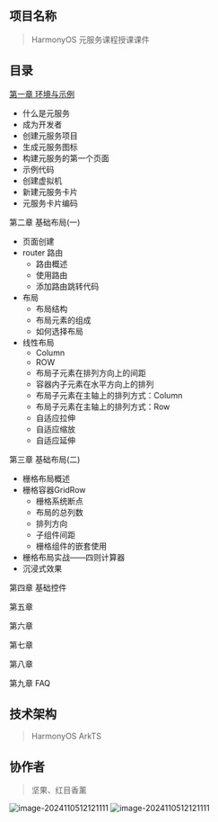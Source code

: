 ## 项目名称

> HarmonyOS 元服务课程授课课件

## 目录

[第一章  环境与示例](https://atomgit.com/nutpi/hongmuxiangxun_nut_yuanfuwu/blob/master/chapter01/第一章环境与示例.md)

- 什么是元服务
- 成为开发者
- 创建元服务项目
- 生成元服务图标
- 构建元服务的第一个页面
- 示例代码
- 创建虚拟机 
- 新建元服务卡片
- 元服务卡片编码

第二章 基础布局(一)

- 页面创建
- router 路由
  - 路由概述
  - 使用路由
  - 添加路由跳转代码
- 布局
  - 布局结构
  - 布局元素的组成
  - 如何选择布局
- 线性布局
  - Column
  - ROW
  - 布局子元素在排列方向上的间距
  - 容器内子元素在水平方向上的排列
  - 布局子元素在主轴上的排列方式：Column
  - 布局子元素在主轴上的排列方式：Row
  - 自适应拉伸
  - 自适应缩放
  - 自适应延伸

第三章 基础布局(二)

- 栅格布局概述
- 栅格容器GridRow
  - 栅格系统断点
  - 布局的总列数
  - 排列方向
  - 子组件间距
  - 栅格组件的嵌套使用
- 栅格布局实战——四则计算器
- 沉浸式效果

第四章 基础控件

第五章 

第六章 

第七章 

第八章 

第九章 FAQ

## 技术架构

> HarmonyOS ArkTS


## 协作者

> 坚果、红目香薰

![image-2024110512121111](https://atomgit.com/nutpi/hongmuxiangxun_nut_yuanfuwu/raw/master/logo%2Flogo.png)
![image-2024110512121111](https://atomgit.com/nutpi/hongmuxiangxun_nut_yuanfuwu/raw/master/logo%2Frandom_2_1024x1024.png)